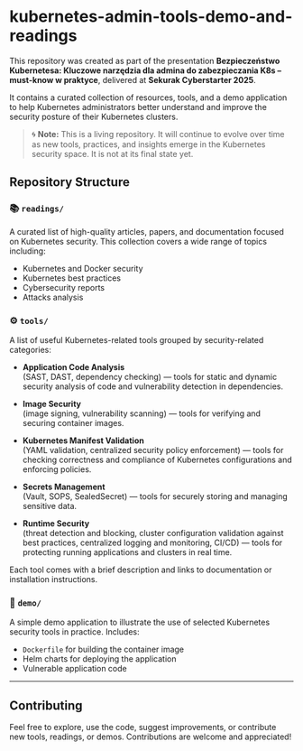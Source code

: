 # kubernetes-admin-tools-demo-and-readings

This repository was created as part of the presentation **Bezpieczeństwo Kubernetesa: Kluczowe narzędzia dla admina do zabezpieczania K8s – must-know w praktyce**, delivered at **Sekurak Cyberstarter 2025**.

It contains a curated collection of resources, tools, and a demo application to help Kubernetes administrators better understand and improve the security posture of their Kubernetes clusters.

> 🌀 **Note:** This is a living repository. It will continue to evolve over time as new tools, practices, and insights emerge in the Kubernetes security space. It is not at its final state yet.

## Repository Structure

### 📚 `readings/`
A curated list of high-quality articles, papers, and documentation focused on Kubernetes security. This collection covers a wide range of topics including:

- Kubernetes and Docker security
- Kubernetes best practices
- Cybersecurity reports
- Attacks analysis

### ⚙️ `tools/`
A list of useful Kubernetes-related tools grouped by security-related categories:

- **Application Code Analysis**  
  (SAST, DAST, dependency checking) — tools for static and dynamic security analysis of code and vulnerability detection in dependencies.

- **Image Security**  
  (image signing, vulnerability scanning) — tools for verifying and securing container images.

- **Kubernetes Manifest Validation**  
  (YAML validation, centralized security policy enforcement) — tools for checking correctness and compliance of Kubernetes configurations and enforcing policies.

- **Secrets Management**  
  (Vault, SOPS, SealedSecret) — tools for securely storing and managing sensitive data.

- **Runtime Security**  
  (threat detection and blocking, cluster configuration validation against best practices, centralized logging and monitoring, CI/CD) — tools for protecting running applications and clusters in real time.

Each tool comes with a brief description and links to documentation or installation instructions.

### 🚀 `demo/`
A simple demo application to illustrate the use of selected Kubernetes security tools in practice. Includes:

- `Dockerfile` for building the container image
- Helm charts for deploying the application
- Vulnerable application code

---

## Contributing

Feel free to explore, use the code, suggest improvements, or contribute new tools, readings, or demos. Contributions are welcome and appreciated!
